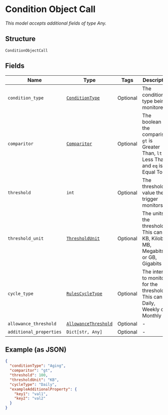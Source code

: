 
# Condition Object Call

*This model accepts additional fields of type Any.*

## Structure

`ConditionObjectCall`

## Fields

| Name | Type | Tags | Description |
|  --- | --- | --- | --- |
| `condition_type` | [`ConditionType`](../../doc/models/condition-type.md) | Optional | The condition type being monitored |
| `comparitor` | [`Comparitor`](../../doc/models/comparitor.md) | Optional | The boolean of the comparison. `gt` is Greater Than, `lt` is Less Than and `eq` is Equal To |
| `threshold` | `int` | Optional | The threshold value the trigger monitors for |
| `threshold_unit` | [`ThresholdUnit`](../../doc/models/threshold-unit.md) | Optional | The units of the threshold. This can be KB, Kilobits, MB, Megabits, or GB, Gigabits |
| `cycle_type` | [`RulesCycleType`](../../doc/models/rules-cycle-type.md) | Optional | The interval to monitor for the threshold. This can be Daily, Weekly or Monthly |
| `allowance_threshold` | [`AllowanceThreshold`](../../doc/models/allowance-threshold.md) | Optional | - |
| `additional_properties` | `Dict[str, Any]` | Optional | - |

## Example (as JSON)

```json
{
  "conditionType": "Aging",
  "comparitor": "gt",
  "threshold": 100,
  "thresholdUnit": "KB",
  "cycleType": "Daily",
  "exampleAdditionalProperty": {
    "key1": "val1",
    "key2": "val2"
  }
}
```

